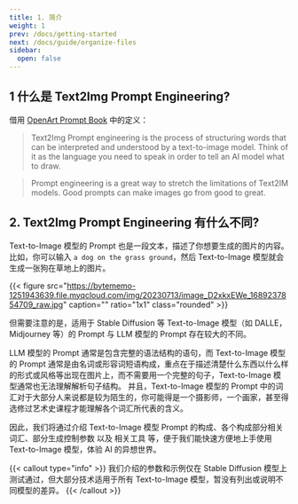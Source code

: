 ```yaml
---
title: 1. 简介
weight: 1
prev: /docs/getting-started
next: /docs/guide/organize-files
sidebar:
  open: false
---
```




## 1 什么是 Text2Img Prompt Engineering?
借用 [OpenArt Prompt Book](https://openart.ai/promptbook) 中的定义：
> Text2Img Prompt engineering is the process of structuring words that can be interpreted and understood by a text-to-image model. Think of it as the language you need to speak in order to tell an AI model what to draw.

> Prompt engineering is a great way to stretch the limitations of Text2IM models. Good prompts can make images go from good to great.


## 2. Text2Img Prompt Engineering 有什么不同?
Text-to-Image 模型的 Prompt 也是一段文本，描述了你想要生成的图片的内容。比如，你可以输入 `a dog on the grass ground`，然后 Text-to-Image 模型就会生成一张狗在草地上的图片。

{{< figure src="https://bytememo-1251943639.file.myqcloud.com/img/20230713/image_D2xkxEWe_1689237854709_raw.jpg" caption="" ratio="1x1" class="rounded" >}}

但需要注意的是，适用于 Stable Diffusion 等 Text-to-Image 模型（如 DALLE，Midjourney 等）的 Prompt 与 LLM 模型的 Prompt 存在较大的不同。 

LLM 模型的 Prompt 通常是包含完整的语法结构的语句，而 Text-to-Image 模型的 Prompt 通常是由名词或形容词短语构成，重点在于描述清楚什么东西以什么样的形式或风格等出现在图片上，而不需要用一个完整的句子，Text-to-Image 模型通常也无法理解解析句子结构。
并且，Text-to-Image 模型的 Prompt 中的词汇对于大部分人来说都是较为陌生的，你可能得是一个摄影师，一个画家，甚至得选修过艺术史课程才能理解各个词汇所代表的含义。

因此，我们将通过介绍 Text-to-Image 模型 Prompt 的构成、各个构成部分相关词汇、部分生成控制参数 以及 相关工具 等，便于我们能快速方便地上手使用 Text-to-Image 模型，体验 AI 的异想世界。


{{< callout type="info" >}}
我们介绍的参数和示例仅在 Stable Diffusion 模型上测试通过，但大部分技术适用于所有 Text-to-Image 模型，暂没有列出或说明不同模型的差异。
{{< /callout >}}
